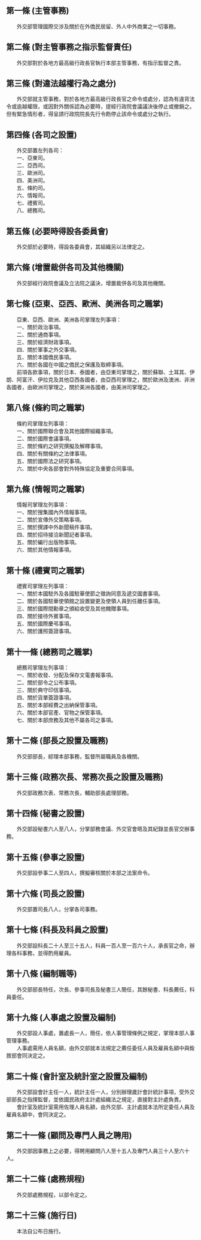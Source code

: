 第一條 (主管事務)
-----------------
　　外交部管理國際交涉及關於在外僑民居留、外人中外商業之一切事務。  


第二條 (對主管事務之指示監督責任)
---------------------------------
　　外交部對於各地方最高級行政長官執行本部主管事務，有指示監督之責。  


第三條 (對違法越權行為之處分)
-----------------------------
　　外交部就主管事務，對於各地方最高級行政長官之命令或處分，認為有違背法令或逾越權限，或因對外關係認為必要時，提經行政院會議議決後停止或撤銷之。但有緊急情形者，得呈請行政院院長先行令飭停止該命令或處分之執行。  


第四條 (各司之設置)
-------------------
　　外交部置左列各司：  
　　一、亞東司。  
　　二、亞西司。  
　　三、歐洲司。  
　　四、美洲司。  
　　五、條約司。  
　　六、情報司。  
　　七、禮賓司。  
　　八、總務司。  


第五條 (必要時得設各委員會)
---------------------------
　　外交部於必要時，得設各委員會，其組織另以法律定之。  


第六條 (增置裁併各司及其他機關)
-------------------------------
　　外交部經行政院會議及立法院之議決，增置裁併各司及其他機關。  


第七條 (亞東、亞西、歐洲、美洲各司之職掌)
-----------------------------------------
　　亞東、亞西、歐洲、美洲各司掌理左列事項：  
　　一、關於政治事項。  
　　二、關於通商事項。  
　　三、關於經濟財政事項。  
　　四、關於軍事之外交事項。  
　　五、關於本國僑民事項。  
　　六、關於各國在中國之僑民之保護及取締事項。  
　　前項各款事項，關於日本、泰國者，由亞東司掌理之，關於蘇聯、土耳其、伊朗、阿富汗、伊拉克及其他亞西各國者，由亞西司掌理之，關於歐洲及澳洲、非洲各國者，由歐洲司掌理之，關於美洲各國者，由美洲司掌理之。  


第八條 (條約司之職掌)
---------------------
　　條約司掌理左列事項：  
　　一、關於國際聯合會及其他國際組織事項。  
　　二、關於國際會議事項。  
　　三、關於條約之研究撰擬及解釋事項。  
　　四、關於有關條約之法律事項。  
　　五、關於國際法之研究事項。  
　　六、關於中央各部會對外特殊協定及重要合同事項。  


第九條 (情報司之職掌)
---------------------
　　情報司掌理左列事項：  
　　一、關於搜集國內外情報事項。  
　　二、關於宣傳外交策略事項。  
　　三、關於撰譯中外新聞稿件事項。  
　　四、關於招待接洽新聞記者事項。  
　　五、關於編行出版物事項。  
　　六、關於其他情報事項。  


第十條 (禮賓司之職掌)
---------------------
　　禮賓司掌理左列事項：  
　　一、關於本國駐外及各國駐華使節之徵詢同意及遞交國書事項。  
　　二、關於各國駐華使領館之設置變更及使領人員到任離任事項。  
　　三、關於國際間勳章之頒給收受及其他餽贈事項。  
　　四、關於接待外賓事項。  
　　五、關於國際慶弔事項。  
　　六、關於護照簽證事項。  


第十一條 (總務司之職掌)
-----------------------
　　總務司掌理左列事項：  
　　一、關於收發、分配及保存文電書報事項。  
　　二、關於部令之公布事項。  
　　三、關於典守印信事項。  
　　四、關於貨單簽證事項。  
　　五、關於本部經費之出納保管事項。  
　　六、關於本部官產、官物之保管事項。  
　　七、關於本部庶務及其他不屬各司之事項。  


第十二條 (部長之設置及職務)
---------------------------
　　外交部部長，綜理本部事務，監督所屬職員及各機關。  


第十三條 (政務次長、常務次長之設置及職務)
-----------------------------------------
　　外交部政務次表、常務次長，輔助部長處理部務。  


第十四條 (秘書之設置)
---------------------
　　外交部設秘書六人至八人，分掌部務會議、外交官會晤及其紀錄並長官交辦事務。  


第十五條 (參事之設置)
---------------------
　　外交部設參事二人至四人，撰擬審核關於本部之法案命令。  


第十六條 (司長之設置)
---------------------
　　外交部置司長八人，分掌各司事務。  


第十七條 (科長及科員之設置)
---------------------------
　　外交部設科長二十人至三十五人，科員一百人至一百六十人，承長官之命，辦理各科事務，並得酌用雇員。  


第十八條 (編制職等)
-------------------
　　外交部部長特任，次長、參事司長及秘書三人簡任，其餘秘書、科長薦任，科員委任。  


第十九條 (人事處之設置及編制)
-----------------------------
　　外交部設人事處，置處長一人，簡任，依人事管理條例之規定，掌理本部人事管理事務。  
　　人事處需用人員名額，由外交部就本法規定之薦任委任人員及雇員名額中與銓敘部會同決定之。  


第二十條 (會計室及統計室之設置及編制)
-------------------------------------
　　外交部設會計主任一人，統計主任一人，分別辦理歲計會計統計事項，受外交部部長之指揮監督，並依國民政府主計處組織法之規定，直接對主計處負責。  
　　會計室及統計室需用佐理人員名額，由外交部、主計處就本法所定委任人員及雇員名額中，會同決定之。  


第二十一條 (顧問及專門人員之聘用)
---------------------------------
　　外交部因事務上之必要，得聘用顧問八人至十五人及專門人員三十人至六十人。  


第二十二條 (處務規程)
---------------------
　　外交部處務規程，以部令定之。  


第二十三條 (施行日)
-------------------
　　本法自公布日施行。